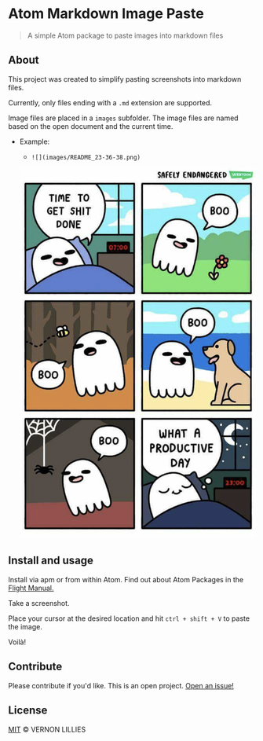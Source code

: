# Atom Markdown Image Paste

> A simple Atom package to paste images into markdown files

## About

This project was created to simplify pasting screenshots into markdown files.

Currently, only files ending with a `.md` extension are supported.

Image files are placed in a `images` subfolder. The image files are named based on the open document and the current time.

- Example:

  - `![](images/README_23-36-38.png)`

  ![](images/README_23-36-38.png)


## Install and usage

Install via apm or from within Atom. Find out about Atom Packages in the [Flight Manual.](https://flight-manual.atom.io/using-atom/sections/atom-packages/)

Take a screenshot.

Place your cursor at the desired location and hit `ctrl + shift + V` to paste the image.

Voilà!

## Contribute

Please contribute if you'd like. This is an open project. [Open an issue!](https://github.com/VernL/atom-markdown-image-paste/issues)

## License

[MIT](LICENSE) © VERNON LILLIES
